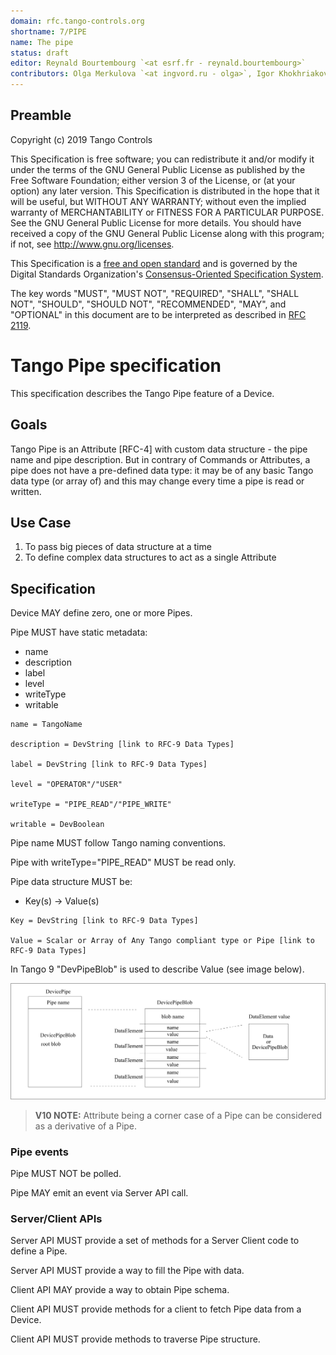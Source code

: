 ```yaml
---
domain: rfc.tango-controls.org 
shortname: 7/PIPE 
name: The pipe 
status: draft 
editor: Reynald Bourtembourg `<at esrf.fr - reynald.bourtembourg>`
contributors: Olga Merkulova `<at ingvord.ru - olga>`, Igor Khokhriakov `<at ingvord.ru - mail>`
---
```


## Preamble

Copyright (c) 2019 Tango Controls

This Specification is free software; you can redistribute it and/or modify it under the terms of the GNU General Public License as published by the Free Software Foundation; either version 3 of the License, or (at your option) any later version. This Specification is distributed in the hope that it will be useful, but WITHOUT ANY WARRANTY; without even the implied warranty of MERCHANTABILITY or FITNESS FOR A PARTICULAR PURPOSE. See the GNU General Public License for more details. You should have received a copy of the GNU General Public License along with this program; if not, see <http://www.gnu.org/licenses>.

This Specification is a [free and open standard](http://www.digistan.org/open-standard:definition) and is governed by the Digital Standards
Organization's [Consensus-Oriented Specification System](http://www.digistan.org/spec:1/COSS).

The key words "MUST", "MUST NOT", "REQUIRED", "SHALL", "SHALL NOT", "SHOULD", "SHOULD NOT", "RECOMMENDED", "MAY", and "OPTIONAL" in this document are to be interpreted as described in [RFC 2119](http://tools.ietf.org/html/rfc2119).


# Tango Pipe specification

This specification describes the Tango Pipe feature of a Device. 

## Goals

Tango Pipe is an Attribute [RFC-4] with custom data structure - the pipe name and pipe description.
But in contrary of Commands or Attributes, a pipe does not have a pre-defined data type: it may be of any basic Tango data type (or array of) and this may change every time a pipe is read or written.

## Use Case

1. To pass big pieces of data structure at a time
2. To define complex data structures to act as a single Attribute

## Specification

Device MAY define zero, one or more Pipes.

Pipe MUST have static metadata:

 * name
 * description
 * label
 * level
 * writeType
 * writable

```abnf
name = TangoName

description = DevString [link to RFC-9 Data Types]

label = DevString [link to RFC-9 Data Types]

level = "OPERATOR"/"USER"

writeType = "PIPE_READ"/"PIPE_WRITE"

writable = DevBoolean
```

Pipe name MUST follow Tango naming conventions.

Pipe with writeType="PIPE_READ" MUST be read only.

Pipe data structure MUST be:

 * Key(s) -> Value(s)

```abnf
Key = DevString [link to RFC-9 Data Types]

Value = Scalar or Array of Any Tango compliant type or Pipe [link to RFC-9 Data Types]
```

In Tango 9 "DevPipeBlob" is used to describe Value (see image below).

![](pipe_Tango_9.png)


> **V10 NOTE:** Attribute being a corner case of a Pipe can be considered as a derivative of a Pipe.

### Pipe events

Pipe MUST NOT be polled.

Pipe MAY emit an event via Server API call.

### Server/Client APIs

Server API MUST provide a set of methods for a Server Client code to define a Pipe.

Server API MUST provide a way to fill the Pipe with data.

Client API MAY provide a way to obtain Pipe schema.

Client API MUST provide methods for a client to fetch Pipe data from a Device.

Client API MUST provide methods to traverse Pipe structure.

